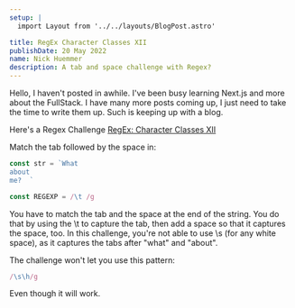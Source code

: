 ```yaml
---
setup: |
  import Layout from '../../layouts/BlogPost.astro'

title: RegEx Character Classes XII ⁠
publishDate: 20 May 2022
name: Nick Huemmer
description: A tab and space challenge with Regex?
---
```



Hello, 
I haven't posted in awhile.  I've been busy learning Next.js and more about the FullStack.  I have many more posts coming up, I just need to take the time to write them up.  Such is keeping up with a blog.

Here's a Regex Challenge
[RegEx: Character Classes XII ](https://edabit.com/challenge/w2abzEMHE7SFLQzDq)

Match the tab followed by the space in:
```javascript
const str = `What	
about	
me?	 `

const REGEXP = /\t /g
```

You have to match the tab and the space at the end of the string.  You do that by using the \t to capture the tab, then add a space so that it captures the space, too.  In this challenge, you're not able to use \s (for any white space), as it captures the tabs after "what" and "about".

The challenge won't let you use this pattern:
```javascript
/\s\h/g
```
Even though it will work.